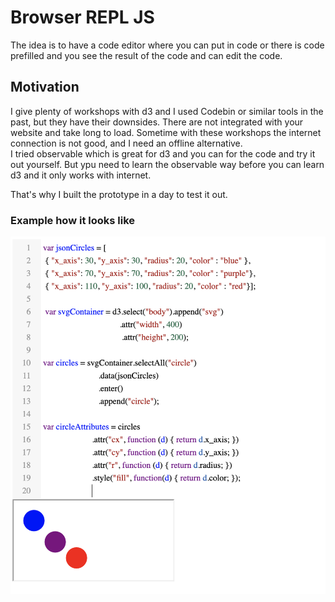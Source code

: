 # Browser REPL JS

The idea is to have a code editor where you can put in code or there is code prefilled and you see the result of the code and can edit the code.  

## Motivation

I give plenty of workshops with d3 and I used Codebin or similar tools in the past, but they have their downsides. There are not integrated with your website and take long to load. Sometime with these workshops the internet connection is not good, and I need an offline alternative.  
I tried observable which is great for d3 and you can for the code and try it out yourself. But ypu need to learn the observable way before you can learn d3 and it only works with internet. 

That's why I built the prototype in a day to test it out. 


### Example how it looks like
![](docs/example.png)
